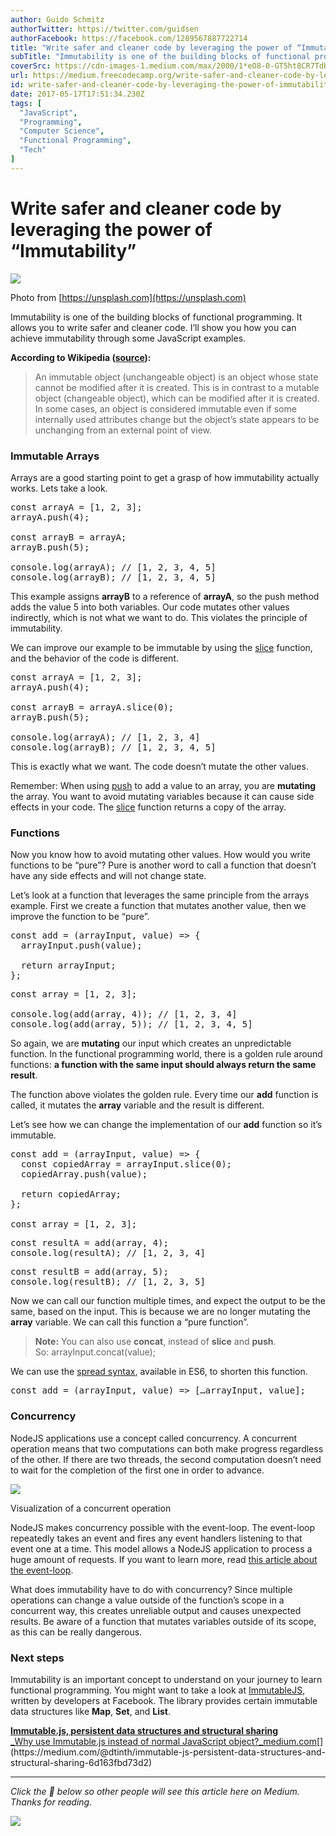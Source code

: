 ```yaml
---
author: Guido Schmitz
authorTwitter: https://twitter.com/guidsen
authorFacebook: https://facebook.com/1289567887722714
title: "Write safer and cleaner code by leveraging the power of “Immutability”"
subTitle: "Immutability is one of the building blocks of functional programming. It allows you to write safer and cleaner code. I’ll show you how yo..."
coverSrc: https://cdn-images-1.medium.com/max/2000/1*eO8-0-GT5ht8CR7TdK9knA.jpeg
url: https://medium.freecodecamp.org/write-safer-and-cleaner-code-by-leveraging-the-power-of-immutability-7862df04b7b6
id: write-safer-and-cleaner-code-by-leveraging-the-power-of-immutability-7862df04b7b6
date: 2017-05-17T17:51:34.230Z
tags: [
  "JavaScript",
  "Programming",
  "Computer Science",
  "Functional Programming",
  "Tech"
]
---
```

# Write safer and cleaner code by leveraging the power of “Immutability”







![](https://cdn-images-1.medium.com/max/2000/1*eO8-0-GT5ht8CR7TdK9knA.jpeg)

Photo from [https://unsplash.com](https://unsplash.com)







Immutability is one of the building blocks of functional programming. It allows you to write safer and cleaner code. I’ll show you how you can achieve immutability through some JavaScript examples.

**According to Wikipedia (**[**source**](https://en.wikipedia.org/wiki/Immutable_object)**):**

> An immutable object (unchangeable object) is an object whose state cannot be modified after it is created. This is in contrast to a mutable object (changeable object), which can be modified after it is created. In some cases, an object is considered immutable even if some internally used attributes change but the object’s state appears to be unchanging from an external point of view.

### Immutable Arrays

Arrays are a good starting point to get a grasp of how immutability actually works. Lets take a look.

<pre name="653d" id="653d" class="graf graf--pre graf-after--p">const arrayA = [1, 2, 3];  
arrayA.push(4);  

const arrayB = arrayA;  
arrayB.push(5);  

console.log(arrayA); // [1, 2, 3, 4, 5]  
console.log(arrayB); // [1, 2, 3, 4, 5]</pre>

This example assigns **arrayB** to a reference of **arrayA**, so the push method adds the value 5 into both variables. Our code mutates other values indirectly, which is not what we want to do. This violates the principle of immutability.

We can improve our example to be immutable by using the [slice](https://developer.mozilla.org/en-US/docs/Web/JavaScript/Reference/Global_Objects/Array/slice) function, and the behavior of the code is different.

<pre name="9627" id="9627" class="graf graf--pre graf-after--p">const arrayA = [1, 2, 3];  
arrayA.push(4);  

const arrayB = arrayA.slice(0);  
arrayB.push(5);  

console.log(arrayA); // [1, 2, 3, 4]  
console.log(arrayB); // [1, 2, 3, 4, 5]</pre>

This is exactly what we want. The code doesn’t mutate the other values.

Remember: When using [push](https://developer.mozilla.org/en-US/docs/Web/JavaScript/Reference/Global_Objects/Array/push) to add a value to an array, you are **mutating** the array. You want to avoid mutating variables because it can cause side effects in your code. The [slice](https://developer.mozilla.org/en-US/docs/Web/JavaScript/Reference/Global_Objects/Array/slice) function returns a copy of the array.

### Functions

Now you know how to avoid mutating other values. How would you write functions to be “pure”? Pure is another word to call a function that doesn’t have any side effects and will not change state.

Let’s look at a function that leverages the same principle from the arrays example. First we create a function that mutates another value, then we improve the function to be “pure”.

<pre name="14f7" id="14f7" class="graf graf--pre graf-after--p">const add = (arrayInput, value) => {  
  arrayInput.push(value);  

  return arrayInput;  
};</pre>

<pre name="8349" id="8349" class="graf graf--pre graf-after--pre">const array = [1, 2, 3];  

console.log(add(array, 4)); // [1, 2, 3, 4]  
console.log(add(array, 5)); // [1, 2, 3, 4, 5]</pre>

So again, we are **mutating** our input which creates an unpredictable function. In the functional programming world, there is a golden rule around functions: **a function with the same input should always return the same result**.

The function above violates the golden rule. Every time our **add** function is called, it mutates the **array** variable and the result is different.

Let’s see how we can change the implementation of our **add** function so it’s immutable.

<pre name="3905" id="3905" class="graf graf--pre graf-after--p">const add = (arrayInput, value) => {  
  const copiedArray = arrayInput.slice(0);  
  copiedArray.push(value);  

  return copiedArray;  
};  

const array = [1, 2, 3];</pre>

<pre name="f673" id="f673" class="graf graf--pre graf-after--pre">const resultA = add(array, 4);  
console.log(resultA); // [1, 2, 3, 4]</pre>

<pre name="a508" id="a508" class="graf graf--pre graf-after--pre">const resultB = add(array, 5);  
console.log(resultB); // [1, 2, 3, 5]</pre>

Now we can call our function multiple times, and expect the output to be the same, based on the input. This is because we are no longer mutating the **array** variable. We can call this function a “pure function”.

> **Note:** You can also use **concat**, instead of **slice** and **push**.  
> So: arrayInput.concat(value);

We can use the [spread syntax](https://developer.mozilla.org/nl/docs/Web/JavaScript/Reference/Operators/Spread_operator), available in ES6, to shorten this function.

<pre name="5401" id="5401" class="graf graf--pre graf-after--p">const add = (arrayInput, value) => […arrayInput, value];</pre>

### Concurrency

NodeJS applications use a concept called concurrency. A concurrent operation means that two computations can both make progress regardless of the other. If there are two threads, the second computation doesn’t need to wait for the completion of the first one in order to advance.



![](https://cdn-images-1.medium.com/max/1600/1*LS1VkNditQwYMJvtIPAhdg.png)

Visualization of a concurrent operation



NodeJS makes concurrency possible with the event-loop. The event-loop repeatedly takes an event and fires any event handlers listening to that event one at a time. This model allows a NodeJS application to process a huge amount of requests. If you want to learn more, read [this article about the event-loop](https://nodejs.org/en/docs/guides/event-loop-timers-and-nexttick).

What does immutability have to do with concurrency? Since multiple operations can change a value outside of the function’s scope in a concurrent way, this creates unreliable output and causes unexpected results. Be aware of a function that mutates variables outside of its scope, as this can be really dangerous.

### Next steps

Immutability is an important concept to understand on your journey to learn functional programming. You might want to take a look at [ImmutableJS](https://facebook.github.io/immutable-js), written by developers at Facebook. The library provides certain immutable data structures like **Map**, **Set**, and **List**.

[**Immutable.js, persistent data structures and structural sharing**  
_Why use Immutable.js instead of normal JavaScript object?_medium.com](https://medium.com/@dtinth/immutable-js-persistent-data-structures-and-structural-sharing-6d163fbd73d2 "https://medium.com/@dtinth/immutable-js-persistent-data-structures-and-structural-sharing-6d163fbd73d2")[](https://medium.com/@dtinth/immutable-js-persistent-data-structures-and-structural-sharing-6d163fbd73d2)











* * *







_Click the 💙 below so other people will see this article here on Medium. Thanks for reading._



![](https://cdn-images-1.medium.com/max/1600/1*x_2CMe_sahwLoLc4T-koBA.gif)










